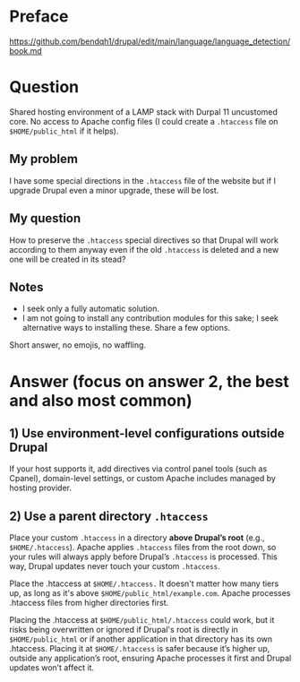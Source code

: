 # Preface

https://github.com/bendqh1/drupal/edit/main/language/language_detection/book.md

# Question

Shared hosting environment of a LAMP stack with Durpal 11 uncustomed core.
No access to Apache config files (I could create a `.htaccess` file on `$HOME/public_html` if it helps).


## My problem

I have some special directions in the `.htaccess` file of the website but if I upgrade Drupal even a minor upgrade, these will be lost.

## My question

How to preserve the `.htaccess` special directives so that Drupal will work according to them anyway even if the old `.htaccess` is deleted and a new one will be created in its stead?

## Notes

* I seek only a fully automatic solution.
* I am not going to install any contribution modules for this sake; I seek alternative ways to installing these. Share a few options.

Short answer, no emojis, no waffling.

# Answer (focus on answer 2, the best and also most common)

## 1) Use **environment-level configurations outside Drupal** 

If your host supports it, add directives via control panel tools (such as Cpanel), domain-level settings, or custom Apache includes managed by hosting provider.

## 2) Use a **parent directory `.htaccess`**  
Place your custom `.htaccess` in a directory **above Drupal’s root** (e.g., `$HOME/.htaccess`). Apache applies `.htaccess` files from the root down, so your rules will always apply before Drupal’s `.htaccess` is processed. This way, Drupal updates never touch your custom `.htaccess`.

Place the .htaccess at `$HOME/.htaccess.` It doesn't matter how many tiers up, as long as it's above `$HOME/public_html/example.com`. Apache processes .htaccess files from higher directories first.

Placing the .htaccess at `$HOME/public_html/.htaccess` could work, but it risks being overwritten or ignored if Drupal's root is directly in `$HOME/public_html` or if another application in that directory has its own .htaccess. Placing it at `$HOME/.htaccess` is safer because it’s higher up, outside any application’s root, ensuring Apache processes it first and Drupal updates won’t affect it.
